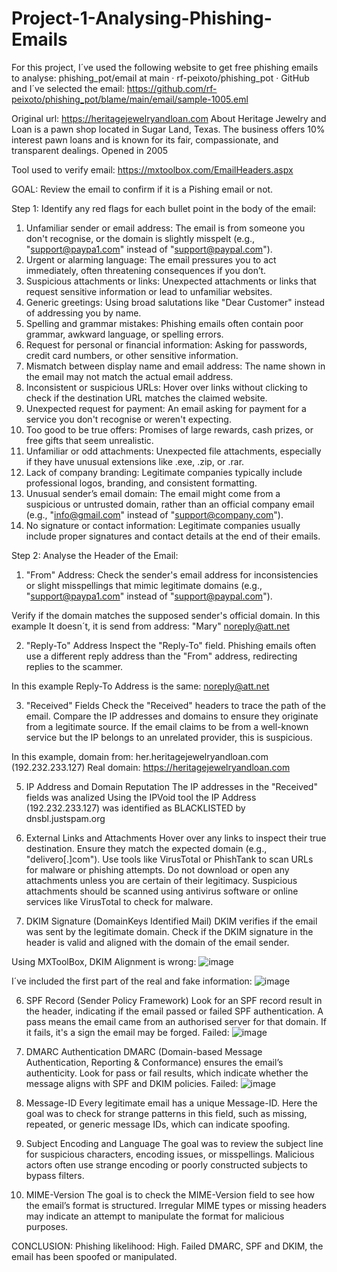 # Project-1-Analysing-Phishing-Emails


For this project, I´ve used the following website to get free phishing emails to analyse: phishing_pot/email at main · rf-peixoto/phishing_pot · GitHub and I´ve selected the email: https://github.com/rf-peixoto/phishing_pot/blame/main/email/sample-1005.eml 

Original url: https://heritagejewelryandloan.com 
About Heritage Jewelry and Loan is a pawn shop located in Sugar Land, Texas. The business offers 10% interest pawn loans and is known for its fair, compassionate, and transparent dealings. Opened in 2005

Tool used to verify email: https://mxtoolbox.com/EmailHeaders.aspx 

GOAL: Review the email to confirm if it is a Pishing email or not.

Step 1: Identify any red flags for each bullet point in the body of the email:


1) Unfamiliar sender or email address: The email is from someone you don't recognise, or the domain is slightly misspelt (e.g., "support@paypa1.com" instead of "support@paypal.com").
2) Urgent or alarming language: The email pressures you to act immediately, often threatening consequences if you don’t.
3) Suspicious attachments or links: Unexpected attachments or links that request sensitive information or lead to unfamiliar websites.
4) Generic greetings: Using broad salutations like "Dear Customer" instead of addressing you by name.
5) Spelling and grammar mistakes: Phishing emails often contain poor grammar, awkward language, or spelling errors.
6) Request for personal or financial information: Asking for passwords, credit card numbers, or other sensitive information.
7) Mismatch between display name and email address: The name shown in the email may not match the actual email address.
8) Inconsistent or suspicious URLs: Hover over links without clicking to check if the destination URL matches the claimed website.
9) Unexpected request for payment: An email asking for payment for a service you don't recognise or weren't expecting.
10) Too good to be true offers: Promises of large rewards, cash prizes, or free gifts that seem unrealistic.
11) Unfamiliar or odd attachments: Unexpected file attachments, especially if they have unusual extensions like .exe, .zip, or .rar.
12) Lack of company branding: Legitimate companies typically include professional logos, branding, and consistent formatting.
13) Unusual sender’s email domain: The email might come from a suspicious or untrusted domain, rather than an official company email (e.g., "info@gmail.com" instead of "support@company.com").
14) No signature or contact information: Legitimate companies usually include proper signatures and contact details at the end of their emails.

Step 2: Analyse the Header of the Email:

1) "From" Address:
Check the sender's email address for inconsistencies or slight misspellings that mimic legitimate domains (e.g., "support@paypa1.com" instead of "support@paypal.com").

Verify if the domain matches the supposed sender's official domain. In this example It doesn´t, it is send from address: "Mary" <noreply@att.net>

2) "Reply-To" Address
Inspect the "Reply-To" field. Phishing emails often use a different reply address than the "From" address, redirecting replies to the scammer.

In this example Reply-To Address is the same: noreply@att.net

3) "Received" Fields
Check the "Received" headers to trace the path of the email. Compare the IP addresses and domains to ensure they originate from a legitimate source.
If the email claims to be from a well-known service but the IP belongs to an unrelated provider, this is suspicious.

In this example, domain from: her.heritagejewelryandloan.com (192.232.233.127) Real domain:  https://heritagejewelryandloan.com 

5) IP Address and Domain Reputation
The IP addresses in the "Received" fields was analized Using the IPVoid tool the IP Address (192.232.233.127) was identified as BLACKLISTED by dnsbl.justspam.org

6) External Links and Attachments
Hover over any links to inspect their true destination. Ensure they match the expected domain (e.g., "delivero[.]com"). Use tools like VirusTotal or PhishTank to scan URLs for malware or phishing attempts.
Do not download or open any attachments unless you are certain of their legitimacy. Suspicious attachments should be scanned using antivirus software or online services like VirusTotal to check for malware.

5) DKIM Signature (DomainKeys Identified Mail)
DKIM verifies if the email was sent by the legitimate domain. Check if the DKIM signature in the header is valid and aligned with the domain of the email sender.

Using MXToolBox, DKIM Alignment is wrong:
![image](https://github.com/user-attachments/assets/c3b1d0d3-f782-4c9f-aeb7-953e5b8c5e00)

I´ve included the first part of the real and fake information:
![image](https://github.com/user-attachments/assets/14674f8d-1ec4-4cc0-a4db-8f04c4da4ea2)




6) SPF Record (Sender Policy Framework)
Look for an SPF record result in the header, indicating if the email passed or failed SPF authentication. A pass means the email came from an authorised server for that domain.
If it fails, it's a sign the email may be forged.
Failed: ![image](https://github.com/user-attachments/assets/316c5365-06b0-4bb9-9060-58d6344d5eae)


8) DMARC Authentication
DMARC (Domain-based Message Authentication, Reporting & Conformance) ensures the email’s authenticity. Look for pass or fail results, which indicate whether the message aligns with SPF and DKIM policies.
Failed: ![image](https://github.com/user-attachments/assets/851eefc7-bf00-4b7f-bc81-ab02e4038783)



9) Message-ID
Every legitimate email has a unique Message-ID. Here the goal was to check for strange patterns in this field, such as missing, repeated, or generic message IDs, which can indicate spoofing.


10) Subject Encoding and Language
The goal was to review the subject line for suspicious characters, encoding issues, or misspellings. Malicious actors often use strange encoding or poorly constructed subjects to bypass filters.


11) MIME-Version
The goal is to check the MIME-Version field to see how the email’s format is structured. Irregular MIME types or missing headers may indicate an attempt to manipulate the format for malicious purposes.


CONCLUSION:
Phishing likelihood: High. Failed DMARC, SPF and DKIM, the email has been spoofed or manipulated.


